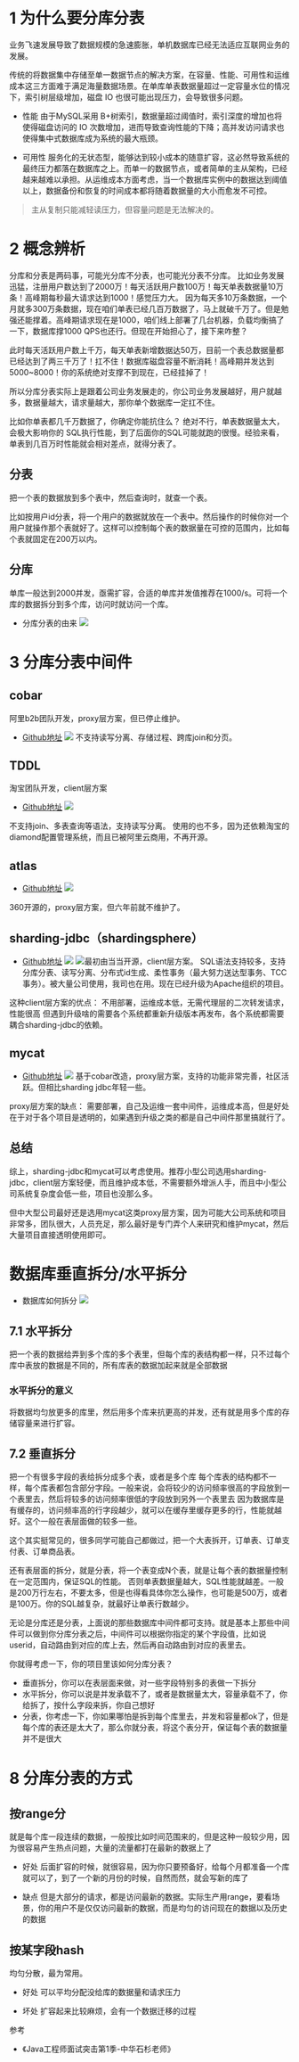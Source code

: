 # 1 为什么要分库分表
业务飞速发展导致了数据规模的急速膨胀，单机数据库已经无法适应互联网业务的发展。

传统的将数据集中存储至单一数据节点的解决方案，在容量、性能、可用性和运维成本这三方面难于满足海量数据场景。在单库单表数据量超过一定容量水位的情况下，索引树层级增加，磁盘 IO 也很可能出现压力，会导致很多问题。

- 性能
由于MySQL采用 B+树索引，数据量超过阈值时，索引深度的增加也将使得磁盘访问的 IO 次数增加，进而导致查询性能的下降；高并发访问请求也使得集中式数据库成为系统的最大瓶颈。

- 可用性
服务化的无状态型，能够达到较小成本的随意扩容，这必然导致系统的最终压力都落在数据库之上。而单一的数据节点，或者简单的主从架构，已经越来越难以承担。从运维成本方面考虑，当一个数据库实例中的数据达到阈值以上，数据备份和恢复的时间成本都将随着数据量的大小而愈发不可控。

> 主从复制只能减轻读压力，但容量问题是无法解决的。

# 2 概念辨析
分库和分表是两码事，可能光分库不分表，也可能光分表不分库。
比如业务发展迅猛，注册用户数达到了2000万！每天活跃用户数100万！每天单表数据量10万条！高峰期每秒最大请求达到1000！感觉压力大。
因为每天多10万条数据，一个月就多300万条数据，现在咱们单表已经几百万数据了，马上就破千万了。但是勉强还能撑着。高峰期请求现在是1000，咱们线上部署了几台机器，负载均衡搞了一下，数据库撑1000 QPS也还行。但现在开始担心了，接下来咋整？

此时每天活跃用户数上千万，每天单表新增数据达50万，目前一个表总数据量都已经达到了两三千万了！扛不住！数据库磁盘容量不断消耗！高峰期并发达到5000~8000！你的系统绝对支撑不到现在，已经挂掉了！

所以分库分表实际上是跟着公司业务发展走的，你公司业务发展越好，用户就越多，数据量越大，请求量越大，那你单个数据库一定扛不住。

比如你单表都几千万数据了，你确定你能抗住么？
绝对不行，单表数据量太大，会极大影响你的 SQL执行性能，到了后面你的SQL可能就跑的很慢。经验来看，单表到几百万时性能就会相对差点，就得分表了。

## 分表
把一个表的数据放到多个表中，然后查询时，就查一个表。

比如按用户id分表，将一个用户的数据就放在一个表中。然后操作的时候你对一个用户就操作那个表就好了。这样可以控制每个表的数据量在可控的范围内，比如每个表就固定在200万以内。

## 分库
单库一般达到2000并发，亟需扩容，合适的单库并发值推荐在1000/s。可将一个库的数据拆分到多个库，访问时就访问一个库。

- 分库分表的由来
![](https://img-blog.csdnimg.cn/20190712220954195.png?x-oss-process=image/watermark,type_ZmFuZ3poZW5naGVpdGk,shadow_10,text_aHR0cHM6Ly9ibG9nLmNzZG4ubmV0L3FxXzMzNTg5NTEw,size_16,color_FFFFFF,t_70)

# 3 分库分表中间件

## cobar
阿里b2b团队开发，proxy层方案，但已停止维护。
- [Github地址](https://github.com/alibaba/cobar/)
![](https://img-blog.csdnimg.cn/20210203103643124.png?x-oss-process=image/watermark,type_ZmFuZ3poZW5naGVpdGk,shadow_10,text_aHR0cHM6Ly9ibG9nLmNzZG4ubmV0L3FxXzMzNTg5NTEw,size_16,color_FFFFFF,t_70)
不支持读写分离、存储过程、跨库join和分页。

## TDDL
淘宝团队开发，client层方案
- [Github地址](https://github.com/alibaba/tb_tddl)
![](https://img-blog.csdnimg.cn/20190712202411687.png?x-oss-process=image/watermark,type_ZmFuZ3poZW5naGVpdGk,shadow_10,text_aHR0cHM6Ly9ibG9nLmNzZG4ubmV0L3FxXzMzNTg5NTEw,size_16,color_FFFFFF,t_70)

不支持join、多表查询等语法，支持读写分离。
使用的也不多，因为还依赖淘宝的diamond配置管理系统，而且已被阿里云商用，不再开源。

##  atlas
-  [Github地址](https://github.com/Qihoo360/Atlas)
![](https://img-blog.csdnimg.cn/20210203104038930.png?x-oss-process=image/watermark,type_ZmFuZ3poZW5naGVpdGk,shadow_10,text_aHR0cHM6Ly9ibG9nLmNzZG4ubmV0L3FxXzMzNTg5NTEw,size_16,color_FFFFFF,t_70)

360开源的，proxy层方案，但六年前就不维护了。

## sharding-jdbc（shardingsphere）
-  [Github地址](https://github.com/apache/incubator-shardingsphere)
![](https://img-blog.csdnimg.cn/20190712204304352.png?x-oss-process=image/watermark,type_ZmFuZ3poZW5naGVpdGk,shadow_10,text_aHR0cHM6Ly9ibG9nLmNzZG4ubmV0L3FxXzMzNTg5NTEw,size_16,color_FFFFFF,t_70)
![](https://img-blog.csdnimg.cn/20210203104142767.png?x-oss-process=image/watermark,type_ZmFuZ3poZW5naGVpdGk,shadow_10,text_aHR0cHM6Ly9ibG9nLmNzZG4ubmV0L3FxXzMzNTg5NTEw,size_16,color_FFFFFF,t_70)最初由当当开源，client层方案。
SQL语法支持较多，支持分库分表、读写分离、分布式id生成、柔性事务（最大努力送达型事务、TCC事务）。被大量公司使用，我司也在用。现在已经升级为Apache组织的项目。

这种client层方案的优点：
不用部署，运维成本低，无需代理层的二次转发请求，性能很高
但遇到升级啥的需要各个系统都重新升级版本再发布，各个系统都需要耦合sharding-jdbc的依赖。

## mycat
-  [Github地址](https://github.com/MyCATApache/Mycat-Server)
![](https://img-blog.csdnimg.cn/20190712204603810.png?x-oss-process=image/watermark,type_ZmFuZ3poZW5naGVpdGk,shadow_10,text_aHR0cHM6Ly9ibG9nLmNzZG4ubmV0L3FxXzMzNTg5NTEw,size_16,color_FFFFFF,t_70)
基于cobar改造，proxy层方案，支持的功能非常完善，社区活跃。但相比sharding jdbc年轻一些。

proxy层方案的缺点：
需要部署，自己及运维一套中间件，运维成本高，但是好处在于对于各个项目是透明的，如果遇到升级之类的都是自己中间件那里搞就行了。


## 总结
综上，sharding-jdbc和mycat可以考虑使用。推荐小型公司选用sharding-jdbc，client层方案轻便，而且维护成本低，不需要额外增派人手，而且中小型公司系统复杂度会低一些，项目也没那么多。

但中大型公司最好还是选用mycat这类proxy层方案，因为可能大公司系统和项目非常多，团队很大，人员充足，那么最好是专门弄个人来研究和维护mycat，然后大量项目直接透明使用即可。


# 数据库垂直拆分/水平拆分
- 数据库如何拆分
![](https://img-blog.csdnimg.cn/20190712221229332.png?x-oss-process=image/watermark,type_ZmFuZ3poZW5naGVpdGk,shadow_10,text_aHR0cHM6Ly9ibG9nLmNzZG4ubmV0L3FxXzMzNTg5NTEw,size_16,color_FFFFFF,t_70)

## 7.1 水平拆分
把一个表的数据给弄到多个库的多个表里，但每个库的表结构都一样，只不过每个库中表放的数据是不同的，所有库表的数据加起来就是全部数据

### 水平拆分的意义
将数据均匀放更多的库里，然后用多个库来抗更高的并发，还有就是用多个库的存储容量来进行扩容。

## 7.2 垂直拆分
把一个有很多字段的表给拆分成多个表，或者是多个库
每个库表的结构都不一样，每个库表都包含部分字段。一般来说，会将较少的访问频率很高的字段放到一个表里去，然后将较多的访问频率很低的字段放到另外一个表里去
因为数据库是有缓存的，访问频率高的行字段越少，就可以在缓存里缓存更多的行，性能就越好。这个一般在表层面做的较多一些。

这个其实挺常见的，很多同学可能自己都做过，把一个大表拆开，订单表、订单支付表、订单商品表。

还有表层面的拆分，就是分表，将一个表变成N个表，就是让每个表的数据量控制在一定范围内，保证SQL的性能。
否则单表数据量越大，SQL性能就越差。一般是200万行左右，不要太多，但是也得看具体你怎么操作，也可能是500万，或者是100万。你的SQL越复杂，就最好让单表行数越少。

无论是分库还是分表，上面说的那些数据库中间件都可支持。就是基本上那些中间件可以做到你分库分表之后，中间件可以根据你指定的某个字段值，比如说userid，自动路由到对应的库上去，然后再自动路由到对应的表里去。

你就得考虑一下，你的项目里该如何分库分表？
- 垂直拆分，你可以在表层面来做，对一些字段特别多的表做一下拆分
- 水平拆分，你可以说是并发承载不了，或者是数据量太大，容量承载不了，你给拆了，按什么字段来拆，你自己想好
- 分表，你考虑一下，你如果哪怕是拆到每个库里去，并发和容量都ok了，但是每个库的表还是太大了，那么你就分表，将这个表分开，保证每个表的数据量并不是很大

# 8  分库分表的方式
## 按range分
就是每个库一段连续的数据，一般按比如时间范围来的，但是这种一般较少用，因为很容易产生热点问题，大量的流量都打在最新的数据上了

- 好处
后面扩容的时候，就很容易，因为你只要预备好，给每个月都准备一个库就可以了，到了一个新的月份的时候，自然而然，就会写新的库了

- 缺点
但是大部分的请求，都是访问最新的数据。实际生产用range，要看场景，你的用户不是仅仅访问最新的数据，而是均匀的访问现在的数据以及历史的数据
## 按某字段hash
均匀分散，最为常用。
- 好处
可以平均分配没给库的数据量和请求压力

- 坏处
扩容起来比较麻烦，会有一个数据迁移的过程

参考
- 《Java工程师面试突击第1季-中华石杉老师》